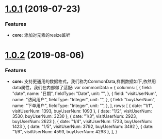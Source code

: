 ﻿<a name="1.0.1"></a>
# [1.0.1](https://github.com/ElemeFE/v-charts/compare/v1.0.0...v1.0.1) (2019-07-23)

### Features
* **core:** 添加对元素的resize监听

<a name="1.0.2"></a>
# [1.0.2](https://github.com/ElemeFE/v-charts/compare/v1.0.1...v1.0.2) (2019-08-06)

### Features
* **core:** 支持更通用的数据格式，我们称为CommonData,样例数据如下,依然用data属性，我们在内部做了适配:
     var commonData = {
        columns: [
          {
            field: "date",
            name: "日期",
            fieldType: "Date",
            unit: "",
          },
          {
            field: "visitUserNum",
            name: "访问用户",
            fieldType: "Integer",
            unit: "",
          },
          {
            field: "buyUserNum",
            name: "下单用户",
            fieldType: "Integer",
            unit: "",
          },
        ],
        rows: [
          { date: "1/1", visitUserNum: 1393, buyUserNum: 1093 },
          { date: "1/2", visitUserNum: 3530, buyUserNum: 3230 },
          { date: "1/3", visitUserNum: 2923, buyUserNum: 2623 },
          { date: "1/4", visitUserNum: 1723, buyUserNum: 1423 },
          { date: "1/5", visitUserNum: 3792, buyUserNum: 3492 },
          { date: "1/6", visitUserNum: 4593, buyUserNum: 4293 },
        ],
      }

